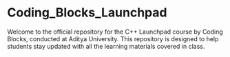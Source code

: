 # Coding_Blocks_Launchpad
Welcome to the official repository for the C++ Launchpad course by Coding Blocks, conducted at Aditya University. This repository is designed to help students stay updated with all the learning materials covered in class.  
